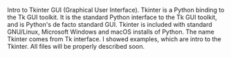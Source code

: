 Intro to Tkinter GUI (Graphical User Interface).
Tkinter is a Python binding to the Tk GUI toolkit. It is the standard Python interface to the Tk GUI toolkit,
 and is Python's de facto standard GUI. Tkinter is included with standard GNU/Linux, 
 Microsoft Windows and macOS installs of Python. The name Tkinter comes from Tk interface.
 I showed examples, which are intro to the Tkinter. All files will be properly described soon.
 